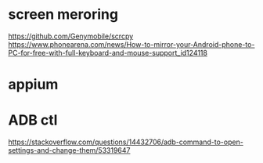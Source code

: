 # screen meroring
https://github.com/Genymobile/scrcpy
https://www.phonearena.com/news/How-to-mirror-your-Android-phone-to-PC-for-free-with-full-keyboard-and-mouse-support_id124118


# appium


# ADB ctl 
https://stackoverflow.com/questions/14432706/adb-command-to-open-settings-and-change-them/53319647
